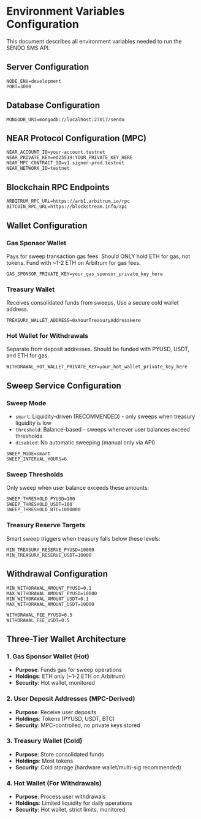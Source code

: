 # Environment Variables Configuration

This document describes all environment variables needed to run the SENDO SMS API.

## Server Configuration

```env
NODE_ENV=development
PORT=3000
```

## Database Configuration

```env
MONGODB_URI=mongodb://localhost:27017/sendo
```

## NEAR Protocol Configuration (MPC)

```env
NEAR_ACCOUNT_ID=your-account.testnet
NEAR_PRIVATE_KEY=ed25519:YOUR_PRIVATE_KEY_HERE
NEAR_MPC_CONTRACT_ID=v1.signer-prod.testnet
NEAR_NETWORK_ID=testnet
```

## Blockchain RPC Endpoints

```env
ARBITRUM_RPC_URL=https://arb1.arbitrum.io/rpc
BITCOIN_RPC_URL=https://blockstream.info/api
```

## Wallet Configuration

### Gas Sponsor Wallet
Pays for sweep transaction gas fees. Should ONLY hold ETH for gas, not tokens.
Fund with ~1-2 ETH on Arbitrum for gas fees.

```env
GAS_SPONSOR_PRIVATE_KEY=your_gas_sponsor_private_key_here
```

### Treasury Wallet
Receives consolidated funds from sweeps. Use a secure cold wallet address.

```env
TREASURY_WALLET_ADDRESS=0xYourTreasuryAddressHere
```

### Hot Wallet for Withdrawals
Separate from deposit addresses. Should be funded with PYUSD, USDT, and ETH for gas.

```env
WITHDRAWAL_HOT_WALLET_PRIVATE_KEY=your_hot_wallet_private_key_here
```

## Sweep Service Configuration

### Sweep Mode
- `smart`: Liquidity-driven (RECOMMENDED) - only sweeps when treasury liquidity is low
- `threshold`: Balance-based - sweeps whenever user balances exceed thresholds
- `disabled`: No automatic sweeping (manual only via API)

```env
SWEEP_MODE=smart
SWEEP_INTERVAL_HOURS=6
```

### Sweep Thresholds
Only sweep when user balance exceeds these amounts:

```env
SWEEP_THRESHOLD_PYUSD=100
SWEEP_THRESHOLD_USDT=100
SWEEP_THRESHOLD_BTC=1000000
```

### Treasury Reserve Targets
Smart sweep triggers when treasury falls below these levels:

```env
MIN_TREASURY_RESERVE_PYUSD=10000
MIN_TREASURY_RESERVE_USDT=10000
```

## Withdrawal Configuration

```env
MIN_WITHDRAWAL_AMOUNT_PYUSD=0.1
MAX_WITHDRAWAL_AMOUNT_PYUSD=10000
MIN_WITHDRAWAL_AMOUNT_USDT=0.1
MAX_WITHDRAWAL_AMOUNT_USDT=10000

WITHDRAWAL_FEE_PYUSD=0.5
WITHDRAWAL_FEE_USDT=0.5
```

## Three-Tier Wallet Architecture

### 1. Gas Sponsor Wallet (Hot)
- **Purpose**: Funds gas for sweep operations
- **Holdings**: ETH only (~1-2 ETH on Arbitrum)
- **Security**: Hot wallet, monitored

### 2. User Deposit Addresses (MPC-Derived)
- **Purpose**: Receive user deposits
- **Holdings**: Tokens (PYUSD, USDT, BTC)
- **Security**: MPC-controlled, no private keys stored

### 3. Treasury Wallet (Cold)
- **Purpose**: Store consolidated funds
- **Holdings**: Most tokens
- **Security**: Cold storage (hardware wallet/multi-sig recommended)

### 4. Hot Wallet (For Withdrawals)
- **Purpose**: Process user withdrawals
- **Holdings**: Limited liquidity for daily operations
- **Security**: Hot wallet, strict limits, monitored





